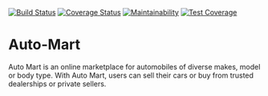 [![Build Status](https://travis-ci.org/TreeTechies/Auto-Mart.svg?branch=develop)](https://travis-ci.org/TreeTechies/Auto-Mart) [![Coverage Status](https://coveralls.io/repos/github/TreeTechies/Auto-Mart/badge.svg?branch=develop)](https://coveralls.io/github/TreeTechies/Auto-Mart?branch=develop)  [![Maintainability](https://api.codeclimate.com/v1/badges/86a6f16a74913be2ce23/maintainability)](https://codeclimate.com/github/TreeTechies/Auto-Mart/maintainability) [![Test Coverage](https://api.codeclimate.com/v1/badges/86a6f16a74913be2ce23/test_coverage)](https://codeclimate.com/github/TreeTechies/Auto-Mart/test_coverage)


# Auto-Mart
Auto Mart is an online marketplace for automobiles of diverse makes, model or body type. With Auto Mart, users can sell their cars or buy from trusted dealerships or private sellers.